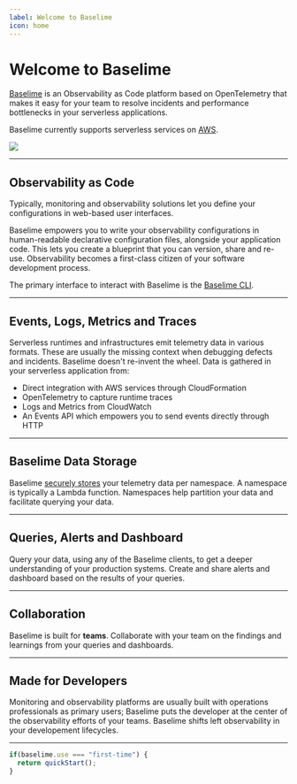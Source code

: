 ```yaml
---
label: Welcome to Baselime
icon: home
---
```

# Welcome to Baselime

[Baselime](https://baselime.io) is an Observability as Code platform based on OpenTelemetry that makes it easy for your team to resolve incidents and performance bottlenecks in your serverless applications.

Baselime currently supports serverless services on [AWS](https://aws.amazon.com/).

![](./assets/images/cli.svg)

---

## Observability as Code

Typically, monitoring and observability solutions let you define your configurations in web-based user interfaces.

Baselime empowers you to write your observability configurations in human-readable declarative configuration files, alongside your application code. This lets you create a blueprint that you can version, share and re-use. Observability becomes a first-class citizen of your software development process.

The primary interface to interact with Baselime is the [Baselime CLI](./cli/install.md).

---

## Events, Logs, Metrics and Traces

Serverless runtimes and infrastructures emit telemetry data in various formats. These are usually the missing context when debugging defects and incidents. Baselime doesn't re-invent the wheel. Data is gathered in your serverless application from:
- Direct integration with AWS services through CloudFormation
- OpenTelemetry to capture runtime traces
- Logs and Metrics from CloudWatch
- An Events API which empowers you to send events directly through HTTP

---

## Baselime Data Storage

Baselime [securely stores](./security/overview.md) your telemetry data per namespace. A namespace is typically a Lambda function. Namespaces help partition your data and facilitate querying your data.

---

## Queries, Alerts and Dashboard

Query your data, using any of the Baselime clients, to get a deeper understanding of your production systems. Create and share alerts and dashboard based on the results of your queries.

---

## Collaboration

Baselime is built for **teams**. Collaborate with your team on the findings and learnings from your queries and dashboards.

---

## Made for Developers

Monitoring and observability platforms are usually built with operations professionals as primary users; Baselime puts the developer at the center of the observability efforts of your teams. Baselime shifts left observability in your developement lifecycles.

---

```js # :icon-code: quick-start.js
if(baselime.use === "first-time") {
  return quickStart();
}
```
